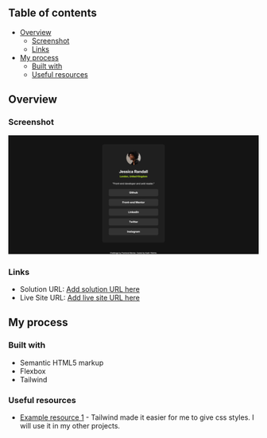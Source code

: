 ## Table of contents

-   [Overview](#overview)
    -   [Screenshot](#screenshot)
    -   [Links](#links)
-   [My process](#my-process)
    -   [Built with](#built-with)
    -   [Useful resources](#useful-resources)

## Overview

### Screenshot

![](./screenshot.png)

### Links

-   Solution URL: [Add solution URL here]()
-   Live Site URL: [Add live site URL here]()

## My process

### Built with

-   Semantic HTML5 markup
-   Flexbox
-   Tailwind

### Useful resources

-   [Example resource 1](https://tailwindcss.com/) - Tailwind made it easier for me to give css styles. I will use it in my other projects.
